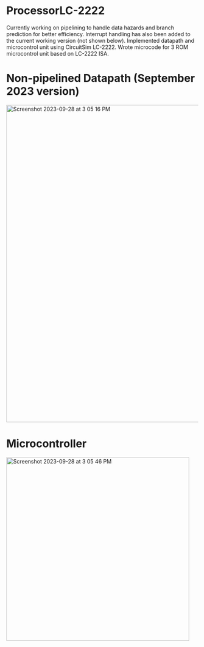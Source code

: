 # ProcessorLC-2222
Currently working on pipelining to handle data hazards and branch prediction for better efficiency. Interrupt handling has also been added to the current working version (not shown below). 
Implemented datapath and microcontrol unit using CircuitSim LC-2222. Wrote microcode for 3 ROM microcontrol unit based on LC-2222 ISA.

# Non-pipelined Datapath (September 2023 version)
<img width="830" alt="Screenshot 2023-09-28 at 3 05 16 PM" src="https://github.com/feliciafea/ProcessorLC-2222/assets/107654364/4142ddb4-e1af-4550-9a0a-ef7c2c1e6c31">

# Microcontroller
<img width="480" alt="Screenshot 2023-09-28 at 3 05 46 PM" src="https://github.com/feliciafea/ProcessorLC-2222/assets/107654364/f60db5f1-a716-4f96-b90c-27e624b30a0c">
